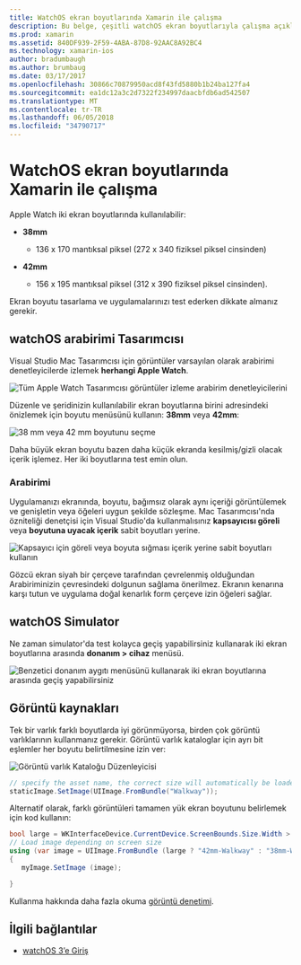 ```yaml
---
title: WatchOS ekran boyutlarında Xamarin ile çalışma
description: Bu belge, çeşitli watchOS ekran boyutlarıyla çalışma açıklar. Arabirimi Tasarımcısı, Simulator, watchOS watchOS açıklanır ve görüntü kaynakları.
ms.prod: xamarin
ms.assetid: 840DF939-2F59-4ABA-87D8-92AAC8A92BC4
ms.technology: xamarin-ios
author: bradumbaugh
ms.author: brumbaug
ms.date: 03/17/2017
ms.openlocfilehash: 30866c70879950acd8f43fd5880b1b24ba127fa4
ms.sourcegitcommit: ea1dc12a3c2d7322f234997daacbfdb6ad542507
ms.translationtype: MT
ms.contentlocale: tr-TR
ms.lasthandoff: 06/05/2018
ms.locfileid: "34790717"
---
```

# <a name="working-with-watchos-screen-sizes-in-xamarin"></a>WatchOS ekran boyutlarında Xamarin ile çalışma

Apple Watch iki ekran boyutlarında kullanılabilir:

- **38mm**
  - 136 x 170 mantıksal piksel (272 x 340 fiziksel piksel cinsinden)

- **42mm**
  - 156 x 195 mantıksal piksel (312 x 390 fiziksel piksel cinsinden).

Ekran boyutu tasarlama ve uygulamalarınızı test ederken dikkate almanız gerekir.

## <a name="watchos-interface-designer"></a>watchOS arabirimi Tasarımcısı

Visual Studio Mac Tasarımcısı için görüntüler varsayılan olarak arabirimi denetleyicilerde izlemek **herhangi Apple Watch**.

![](screen-sizes-images/screen-any-sml.png "Tüm Apple Watch Tasarımcısı görüntüler izleme arabirim denetleyicilerini")

Düzenle ve şeridinizin kullanılabilir ekran boyutlarına birini adresindeki önizlemek için boyutu menüsünü kullanın: **38mm** veya **42mm**:

![](screen-sizes-images/screen-menu-sml.png "38 mm veya 42 mm boyutunu seçme")

Daha büyük ekran boyutu bazen daha küçük ekranda kesilmiş/gizli olacak içerik işlemez.
Her iki boyutlarına test emin olun.


### <a name="interface-design"></a>Arabirimi

Uygulamanızı ekranında, boyutu, bağımsız olarak aynı içeriği görüntülemek ve genişletin veya öğeleri uygun şekilde sözleşme. Mac Tasarımcısı'nda özniteliği denetçisi için Visual Studio'da kullanmalısınız **kapsayıcısı göreli** veya **boyutuna uyacak içerik** sabit boyutları yerine.

![](screen-sizes-images/sizeattributepanel-sml.png "Kapsayıcı için göreli veya boyuta sığması içerik yerine sabit boyutları kullanın")

Gözcü ekran siyah bir çerçeve tarafından çevrelenmiş olduğundan Arabiriminizin çevresindeki dolgunun sağlama önerilmez. Ekranın kenarına karşı tutun ve uygulama doğal kenarlık form çerçeve izin öğeleri sağlar.


## <a name="watchos-simulator"></a>watchOS Simulator

Ne zaman simulator'da test kolayca geçiş yapabilirsiniz kullanarak iki ekran boyutlarına arasında **donanım > cihaz** menüsü.

![](screen-sizes-images/simulator.png "Benzetici donanım aygıtı menüsünü kullanarak iki ekran boyutlarına arasında geçiş yapabilirsiniz")


## <a name="image-resources"></a>Görüntü kaynakları

Tek bir varlık farklı boyutlarda iyi görünmüyorsa, birden çok görüntü varlıklarının kullanmanız gerekir. Görüntü varlık kataloglar için ayrı bit eşlemler her boyutu belirtilmesine izin ver:

![](screen-sizes-images/images-xcassets.png "Görüntü varlık Kataloğu Düzenleyicisi")

```csharp
// specify the asset name, the correct size will automatically be loaded
staticImage.SetImage(UIImage.FromBundle("Walkway"));
```

Alternatif olarak, farklı görüntüleri tamamen yük ekran boyutunu belirlemek için kod kullanın:

```csharp
bool large = WKInterfaceDevice.CurrentDevice.ScreenBounds.Size.Width > 136.0;
// Load image depending on screen size
using (var image = UIImage.FromBundle (large ? "42mm-Walkway" : "38mm-Walkway"))
{
   myImage.SetImage (image);

}
```

Kullanma hakkında daha fazla okuma [görüntü denetimi](~/ios/watchos/user-interface/image.md).



## <a name="related-links"></a>İlgili bağlantılar

- [watchOS 3’e Giriş](~/ios/watchos/platform/introduction-to-watchos3/index.md)
